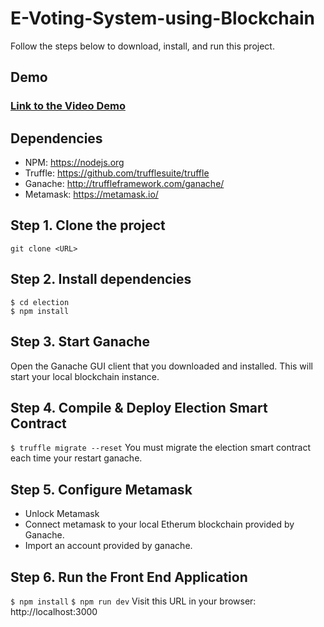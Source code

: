 # E-Voting-System-using-Blockchain

Follow the steps below to download, install, and run this project.

## Demo
### [Link to the Video Demo](https://github.com/amoghmahesh14/E-Voting-System-using-Blockchain/blob/main/EVotingFinal.mp4)

## Dependencies
- NPM: https://nodejs.org
- Truffle: https://github.com/trufflesuite/truffle
- Ganache: http://truffleframework.com/ganache/
- Metamask: https://metamask.io/


## Step 1. Clone the project
`git clone <URL>`

## Step 2. Install dependencies
```
$ cd election
$ npm install
```
## Step 3. Start Ganache
Open the Ganache GUI client that you downloaded and installed. This will start your local blockchain instance. 

## Step 4. Compile & Deploy Election Smart Contract
`$ truffle migrate --reset`
You must migrate the election smart contract each time your restart ganache.

## Step 5. Configure Metamask
- Unlock Metamask
- Connect metamask to your local Etherum blockchain provided by Ganache.
- Import an account provided by ganache.

## Step 6. Run the Front End Application
`$ npm install`
`$ npm run dev`
Visit this URL in your browser: http://localhost:3000
